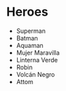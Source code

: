 # Heroes

* Superman
* Batman
* Aquaman
* Mujer Maravilla
* Linterna Verde
* Robin
* Volcán Negro
* Attom

